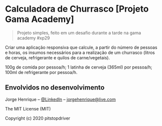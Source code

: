 # Calculadora de Churrasco [Projeto Gama Academy]
> Projeto simples, feito em um desafio durante a tarde na gama academy #xp29

Criar uma aplicação responsiva que calcule, a partir do número de pessoas e horas, os insumos necessários para a realização de um churrasco (litros de cerveja, refrigerante e quilos de carne/vegetais).

100g de comida por pessoa/h;
1 latinha de cerveja (365ml) por pessoa/h;
100ml de refrigerante por pessoa/h.


## Envolvidos no desenvolvimento

Jorge Henrique – [@LinkedIn](https://www.linkedin.com/in/jorge-henrique-baptista/) – jorgehenrique@live.com

The MIT License (MIT)

Copyright (c) 2020 pitstopdriver
